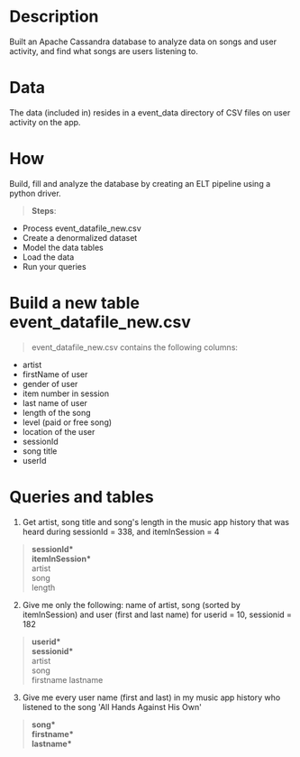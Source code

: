 # Description
Built an Apache Cassandra database to analyze data on songs and user activity, and find what songs are users listening to.

# Data
The data (included in) resides in a event_data directory of CSV files on user activity on the app.

# How
Build, fill and analyze the database by creating an ELT pipeline using a python driver.<br>
   > __Steps__:
- Process event_datafile_new.csv  
- Create a denormalized dataset
- Model the data tables  
- Load the data  
- Run your queries

# Build a new table event_datafile_new.csv 
> event_datafile_new.csv contains the following columns: 
- artist 
- firstName of user
- gender of user
- item number in session
- last name of user
- length of the song
- level (paid or free song)
- location of the user
- sessionId
- song title
- userId

# Queries and tables
1. Get artist, song title and song's length in the music app history that was heard during  sessionId = 338, and itemInSession  = 4
> __sessionId\*__  
> __itemInSession\*__  
> artist  
> song  
> length  
2. Give me only the following: name of artist, song (sorted by itemInSession) and user (first and last name) for userid = 10, sessionid = 182
> __userid\*__  
> __sessionid\*__  
> artist  
> song  
> firstname
> lastname
3. Give me every user name (first and last) in my music app history who listened to the song 'All Hands Against His Own'
> __song\*__  
> __firstname\*__  
> __lastname\*__  
 
